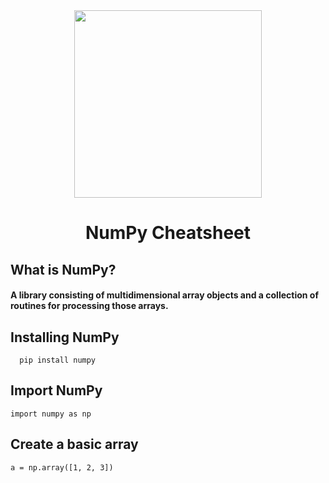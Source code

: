<div align="center">
  <img src="https://github.com/ksalokya/devicon/blob/master/icons/numpy/numpy-original-wordmark.svg" width="300px"/>
</div>
<h1 align="center">NumPy Cheatsheet</h1>

## What is NumPy?
#### A library consisting of multidimensional array objects and a collection of routines for processing those arrays.

## Installing NumPy
```
  pip install numpy 
```

## Import NumPy
```
import numpy as np
```

## Create a basic array
```
a = np.array([1, 2, 3])
```


## 
```

```

## 
```

```

## 
```

```

## 
```

```
